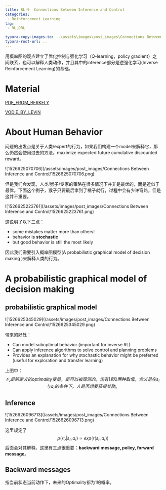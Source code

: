 ```yaml
---
title: RL-9  Connections Between Inference and Control
categories:
 - Reinforcement Learning
tag:
 - RL,DRL

typora-copy-images-to: ..\assets\images\post_images\Connections Between Inference and Control
typora-root-url: ..
---
```


用概率图的观点建立了优化控制与强化学习（Q-learning，policy gradient）之间联系，也可以解释人类动作，并且其中的inference部分是逆强化学习(Inverse Reinforcement Learning)的基础。

# Material

[PDF_FROM_BERKELY](http://rll.berkeley.edu/deeprlcourse/f17docs/lecture_11_control_and_inference.pdf)

[VODIE_BY_LEVIN](https://www.bilibili.com/video/av20957290/?p=12)

# About Human Behavior

问题的出发点是关于人类/expert的行为，如果我们构建一个model来解释它，那么仍然会使用过去的方法，maximize expected future cumulative discounted reward。

![1526625070706](/assets/images/post_images/Connections Between Inference and Control/1526625070706.png)

但是我们会发现，人类/猴子/专家的策略在很多情况下并非是最优的，而是近似于最优。下面这个例子，猴子只要最后拿到了橘子就行，过程中会有少许弯路，但是这并不重要。

![1526625223761](/assets/images/post_images/Connections Between Inference and Control/1526625223761.png)

这说明了以下三点：

* some mistakes matter more than others!
* behavior is **stochastic** 
* but good behavior is still the most likely 

因此我们需要引入概率图模型(A probabilistic graphical model of decision making )来解释人类的行为。

# A probabilistic graphical model of decision making 

## probabilistic graphical model

![1526625345029](/assets/images/post_images/Connections Between Inference and Control/1526625345029.png)

带来的好处：

* Can model suboptimal behavior (important for inverse RL) 
* Can apply inference algorithms to solve control and planning problems
* Provides an explanation for why stochastic behavior might be preferred (useful for exploration and transfer learning) 

上图中：
$$
\mathcal{O_t}是新定义的optimality变量，是可以被观测的。仅有1和0两种取值。含义是在s_t与a_t的条件下，人是否想要获得奖励。
$$

## Inference

![1526626096713](/assets/images/post_images/Connections Between Inference and Control/1526626096713.png)

这里规定了
$$
p(\mathcal{O_t}|s_t,a_t)\propto exp(r(s_t, a_t))
$$
后面会对其解释。这里有三点很重要：**backward message, policy, forward message**。

## Backward messages 

指当前状态当前动作下，未来的Optimality都为1的概率。